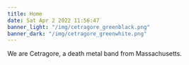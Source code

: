 ```yaml
---
title: Home
date: Sat Apr 2 2022 11:56:47 
banner_light: "/img/cetragore_greenblack.png"
banner_dark: "/img/cetragore_greenwhite.png"
---
```


We are Cetragore, a death metal band from Massachusetts.
